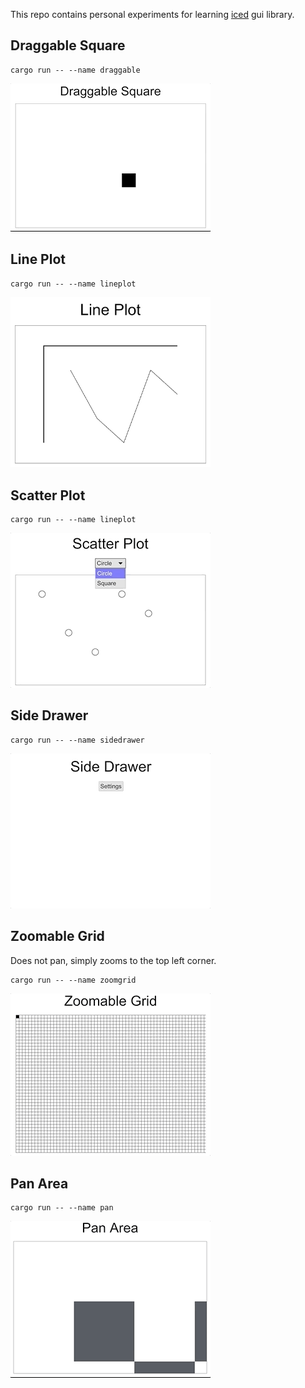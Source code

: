 This repo contains personal experiments for learning [iced](https://github.com/hecrj/iced) gui library.

## Draggable Square

```shell
cargo run -- --name draggable
```

![draggable](./images/draggable.gif)

## Line Plot

```shell
cargo run -- --name lineplot
```

<img src="./images/lineplot.png" width="320">

## Scatter Plot

```shell
cargo run -- --name lineplot
```

![scatterplot](./images/scatterplot.gif)

## Side Drawer

```shell
cargo run -- --name sidedrawer
```

![sidedrawer](./images/sidedrawer.gif)

## Zoomable Grid

Does not pan, simply zooms to the top left corner.

```shell
cargo run -- --name zoomgrid
```

![zoomgrid](./images/zoomgrid.gif)

## Pan Area

```shell
cargo run -- --name pan
```

![pan](./images/pan.gif)
